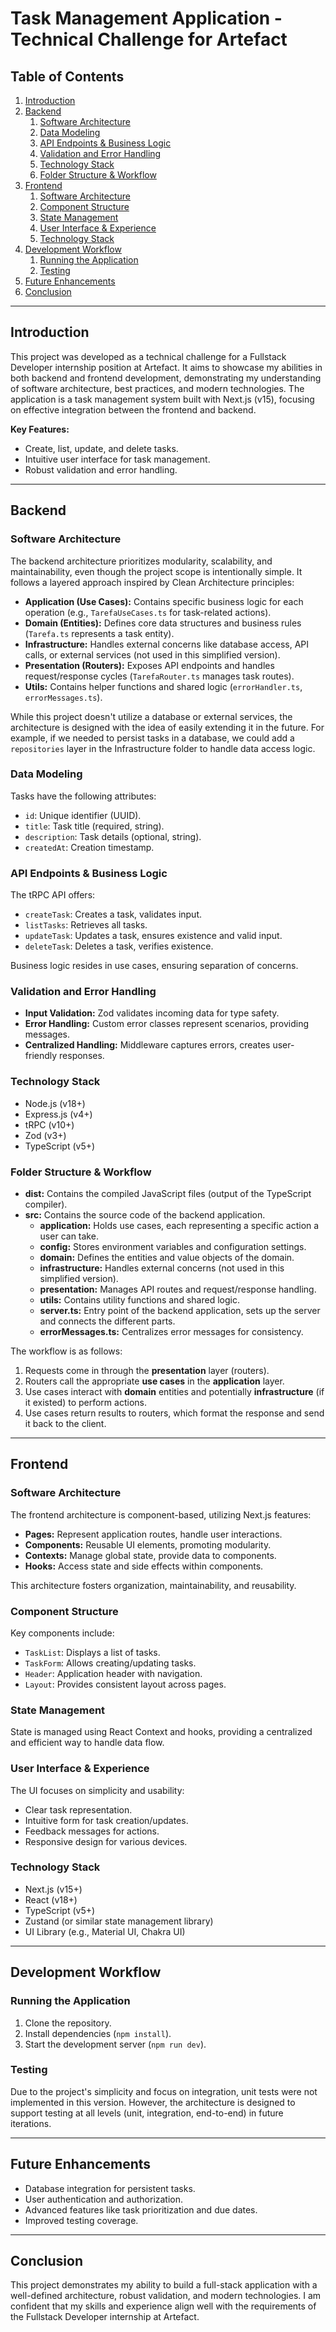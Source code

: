 # Task Management Application - Technical Challenge for Artefact

## Table of Contents

1.  [Introduction](#introduction)
2.  [Backend](#backend)
    1.  [Software Architecture](#backend-architecture)
    2.  [Data Modeling](#backend-data-modeling)
    3.  [API Endpoints & Business Logic](#backend-api-endpoints)
    4.  [Validation and Error Handling](#backend-validation)
    5.  [Technology Stack](#backend-technology)
    6.  [Folder Structure & Workflow](#backend-folder-structure)
3.  [Frontend](#frontend)
    1.  [Software Architecture](#frontend-architecture)
    2.  [Component Structure](#frontend-components)
    3.  [State Management](#frontend-state)
    4.  [User Interface & Experience](#frontend-ui)
    5.  [Technology Stack](#frontend-technology)
4.  [Development Workflow](#development-workflow)
    1.  [Running the Application](#running-app)
    2.  [Testing](#testing)
5.  [Future Enhancements](#future-enhancements)
6.  [Conclusion](#conclusion)

---

## Introduction

This project was developed as a technical challenge for a Fullstack Developer internship position at Artefact. It aims to showcase my abilities in both backend and frontend development, demonstrating my understanding of software architecture, best practices, and modern technologies. The application is a task management system built with Next.js (v15), focusing on effective integration between the frontend and backend.

**Key Features:**

*   Create, list, update, and delete tasks.
*   Intuitive user interface for task management.
*   Robust validation and error handling.

---

## Backend

### Software Architecture <a name="backend-architecture"></a>

The backend architecture prioritizes modularity, scalability, and maintainability, even though the project scope is intentionally simple. It follows a layered approach inspired by Clean Architecture principles:

*   **Application (Use Cases):** Contains specific business logic for each operation (e.g., `TarefaUseCases.ts` for task-related actions).
*   **Domain (Entities):** Defines core data structures and business rules (`Tarefa.ts` represents a task entity).
*   **Infrastructure:** Handles external concerns like database access, API calls, or external services (not used in this simplified version).
*   **Presentation (Routers):** Exposes API endpoints and handles request/response cycles (`TarefaRouter.ts` manages task routes).
*   **Utils:** Contains helper functions and shared logic (`errorHandler.ts`, `errorMessages.ts`).

While this project doesn't utilize a database or external services, the architecture is designed with the idea of easily extending it in the future. For example, if we needed to persist tasks in a database, we could add a `repositories` layer in the Infrastructure folder to handle data access logic.

### Data Modeling <a name="backend-data-modeling"></a>

Tasks have the following attributes:

*   `id`: Unique identifier (UUID).
*   `title`: Task title (required, string).
*   `description`: Task details (optional, string).
*   `createdAt`: Creation timestamp.

### API Endpoints & Business Logic <a name="backend-api-endpoints"></a>

The tRPC API offers:

*   `createTask`: Creates a task, validates input.
*   `listTasks`: Retrieves all tasks.
*   `updateTask`: Updates a task, ensures existence and valid input.
*   `deleteTask`: Deletes a task, verifies existence.

Business logic resides in use cases, ensuring separation of concerns.

### Validation and Error Handling <a name="backend-validation"></a>

*   **Input Validation:** Zod validates incoming data for type safety.
*   **Error Handling:** Custom error classes represent scenarios, providing messages.
*   **Centralized Handling:** Middleware captures errors, creates user-friendly responses.

### Technology Stack <a name="backend-technology"></a>

*   Node.js (v18+)
*   Express.js (v4+)
*   tRPC (v10+)
*   Zod (v3+)
*   TypeScript (v5+)

### Folder Structure & Workflow <a name="backend-folder-structure"></a>

*   **dist:** Contains the compiled JavaScript files (output of the TypeScript compiler).
*   **src:** Contains the source code of the backend application.
    *   **application:** Holds use cases, each representing a specific action a user can take.
    *   **config:** Stores environment variables and configuration settings.
    *   **domain:** Defines the entities and value objects of the domain.
    *   **infrastructure:** Handles external concerns (not used in this simplified version).
    *   **presentation:** Manages API routes and request/response handling.
    *   **utils:** Contains utility functions and shared logic.
    *   **server.ts:** Entry point of the backend application, sets up the server and connects the different parts.
    *   **errorMessages.ts:** Centralizes error messages for consistency.

The workflow is as follows:

1.  Requests come in through the **presentation** layer (routers).
2.  Routers call the appropriate **use cases** in the **application** layer.
3.  Use cases interact with **domain** entities and potentially **infrastructure** (if it existed) to perform actions.
4.  Use cases return results to routers, which format the response and send it back to the client.

---

## Frontend

### Software Architecture <a name="frontend-architecture"></a>

The frontend architecture is component-based, utilizing Next.js features:

*   **Pages:** Represent application routes, handle user interactions.
*   **Components:** Reusable UI elements, promoting modularity.
*   **Contexts:** Manage global state, provide data to components.
*   **Hooks:** Access state and side effects within components.

This architecture fosters organization, maintainability, and reusability.

### Component Structure <a name="frontend-components"></a>

Key components include:

*   `TaskList`: Displays a list of tasks.
*   `TaskForm`: Allows creating/updating tasks.
*   `Header`: Application header with navigation.
*   `Layout`: Provides consistent layout across pages.

### State Management <a name="frontend-state"></a>

State is managed using React Context and hooks, providing a centralized and efficient way to handle data flow.

### User Interface & Experience <a name="frontend-ui"></a>

The UI focuses on simplicity and usability:

*   Clear task representation.
*   Intuitive form for task creation/updates.
*   Feedback messages for actions.
*   Responsive design for various devices.

### Technology Stack <a name="frontend-technology"></a>

*   Next.js (v15+)
*   React (v18+)
*   TypeScript (v5+)
*   Zustand (or similar state management library)
*   UI Library (e.g., Material UI, Chakra UI)

---

## Development Workflow

### Running the Application <a name="running-app"></a>

1.  Clone the repository.
2.  Install dependencies (`npm install`).
3.  Start the development server (`npm run dev`).

### Testing <a name="testing"></a>

Due to the project's simplicity and focus on integration, unit tests were not implemented in this version. However, the architecture is designed to support testing at all levels (unit, integration, end-to-end) in future iterations.

---

## Future Enhancements

*   Database integration for persistent tasks.
*   User authentication and authorization.
*   Advanced features like task prioritization and due dates.
*   Improved testing coverage.

---

## Conclusion

This project demonstrates my ability to build a full-stack application with a well-defined architecture, robust validation, and modern technologies. I am confident that my skills and experience align well with the requirements of the Fullstack Developer internship at Artefact.
